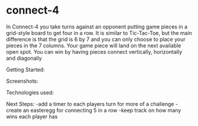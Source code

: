 # connect-4
In Connect-4 you take turns against an opponent putting game pieces in a grid-style board to get four in a row.  It is similar to Tic-Tac-Toe, but the main difference is that the grid is 6 by 7 and you can only choose to place your pieces in the 7 columns.  Your game piece will land on the next available open spot.  You can win by having pieces connect vertically, horizontally and diagonally

Getting Started:

Screenshots:

Technologies used:

Next Steps:
-add a timer to each players turn for more of a challenge
-create an easteregg for connecting 5 in a row
-keep track on how many wins each player has
